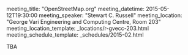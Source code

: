 meeting_title: "OpenStreetMap.org"
meeting_datetime: 2015-05-12T19:30:00
meeting_speaker: "Stewart C. Russell"
meeting_location: "George Vari Engineering and Computing Centre, Room 203"
meeting_location_template: _locations/r-gvecc-203.html
meeting_schedule_template: _schedules/2015-02.html

TBA

